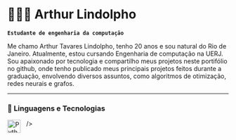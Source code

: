 # 👩🏻‍💻 Arthur Lindolpho

**`Estudante de engenharia da computação`**

Me chamo Arthur Tavares Lindolpho, tenho 20 anos e sou natural do Rio de Janeiro. Atualmente, estou cursando Engenharia de computação na UERJ. Sou apaixonado por tecnologia e compartilho meus projetos neste portifólio no github, onde tenho publicado meus principais projetos feitos durante a graduação, envolvendo diversos assuntos, como algoritmos de otimização, redes neurais e grafos.


---

### 🤖 Linguagens e Tecnologias

/>
<img 
    align="left" 
    alt="Python" 
    title="Python"
    width="30px" 
    style="padding-right: 10px;" 
    src="https://cdn.jsdelivr.net/gh/devicons/devicon@latest/icons/python/python-original.svg" 
/>


<br/>



